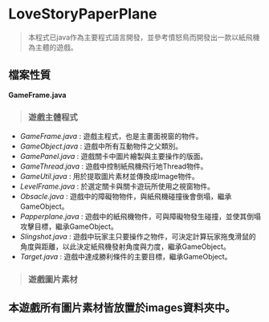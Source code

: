 # LoveStoryPaperPlane
>本程式已java作為主要程式語言開發，並參考憤怒鳥而開發出一款以紙飛機為主體的遊戲。

## 檔案性質
**GameFrame.java**
> ### 遊戲主體程式 

- *GameFrame.java* : 遊戲主程式，也是主畫面視窗的物件。
- *GameObject.java* : 遊戲中所有互動物件之父類別。
- *GamePanel.java* : 遊戲關卡中圖片繪製與主要操作的版面。
- *GameThread.java* : 遊戲中控制紙飛機飛行地Thread物件。
- *GameUtil.java* : 用於提取圖片素材並傳換成Image物件。
- *LevelFrame.java* : 於選定關卡與關卡遊玩所使用之視窗物件。
- *Obsacle.java* : 遊戲中的障礙物物件，與紙飛機碰撞後會倒塌，繼承GameObject。
- *Papperplane.java* : 遊戲中的紙飛機物件，可與障礙物發生碰撞，並使其倒塌攻擊目標，繼承GameObject。
- *Slingshot.java* : 遊戲中玩家主只要操作之物件，可決定計算玩家拖曳滑鼠的角度與距離，以此決定紙飛機發射角度與力度，繼承GameObject。
- *Target.java* : 遊戲中達成勝利條件的主要目標，繼承GameObject。

> ### 遊戲圖片素材
本遊戲所有圖片素材皆放置於images資料夾中。
- 
